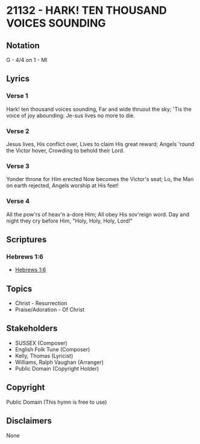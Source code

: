 # 21132 - HARK! TEN THOUSAND VOICES SOUNDING

## Notation

G - 4/4 on 1 - MI

## Lyrics

### Verse 1

Hark! ten thousand voices sounding, Far and wide thruout the sky; 'Tis the voice of joy abounding: Je-sus lives no more to die.

### Verse 2

Jesus lives, His conflict over, Lives to claim His great reward; Angels 'round the Victor hover, Crowding to behold their Lord.

### Verse 3

Yonder throne for Him erected Now becomes the Victor's seat; Lo, the Man on earth rejected, Angels worship at His feet!

### Verse 4

All the pow'rs of heav'n a-dore Him; All obey His sov'reign word. Day and night they cry before Him, "Holy, Holy, Holy, Lord!"


## Scriptures

### Hebrews 1:6

- [Hebrews 1:6](https://www.biblegateway.com/passage/?search=Hebrews%201%3A6)


## Topics

- Christ - Resurrection
- Praise/Adoration - Of Christ

## Stakeholders

- SUSSEX (Composer)
- English Folk Tune (Composer)
- Kelly, Thomas (Lyricist)
- Williams, Ralph Vaughan (Arranger)
- Public Domain (Copyright Holder)

## Copyright

Public Domain
(This hymn is free to use)

## Disclaimers

None

